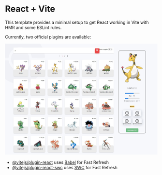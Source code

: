 # React + Vite

This template provides a minimal setup to get React working in Vite with HMR and some ESLint rules.

Currently, two official plugins are available:

![alt text](./screen.png)

- [@vitejs/plugin-react](https://github.com/vitejs/vite-plugin-react/blob/main/packages/plugin-react/README.md) uses [Babel](https://babeljs.io/) for Fast Refresh
- [@vitejs/plugin-react-swc](https://github.com/vitejs/vite-plugin-react-swc) uses [SWC](https://swc.rs/) for Fast Refresh
